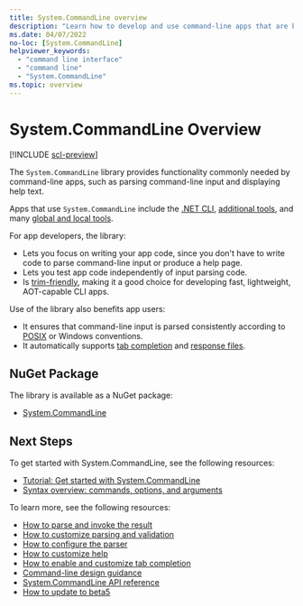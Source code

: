 ```yaml
---
title: System.CommandLine overview
description: "Learn how to develop and use command-line apps that are based on the System.CommandLine library."
ms.date: 04/07/2022
no-loc: [System.CommandLine]
helpviewer_keywords:
  - "command line interface"
  - "command line"
  - "System.CommandLine"
ms.topic: overview
---
```


# System.CommandLine Overview

[!INCLUDE [scl-preview](../../../includes/scl-preview.md)]

The `System.CommandLine` library provides functionality commonly needed by command-line apps, such as parsing command-line input and displaying help text.

Apps that use `System.CommandLine` include the [.NET CLI](../../core/tools/index.md), [additional tools](../../core/additional-tools/index.md), and many [global and local tools](../../core/tools/global-tools.md).

For app developers, the library:

- Lets you focus on writing your app code, since you don't have to write code to parse command-line input or produce a help page.
- Lets you test app code independently of input parsing code.
- Is [trim-friendly](../../core/deploying/trimming/trim-self-contained.md), making it a good choice for developing fast, lightweight, AOT-capable CLI apps.

Use of the library also benefits app users:

- It ensures that command-line input is parsed consistently according to [POSIX](https://en.wikipedia.org/wiki/POSIX) or Windows conventions.
- It automatically supports [tab completion](tab-completion.md) and [response files](syntax.md#response-files).

## NuGet Package

The library is available as a NuGet package:

- [System.CommandLine](https://www.nuget.org/packages/System.CommandLine)

## Next Steps

To get started with System.CommandLine, see the following resources:

- [Tutorial: Get started with System.CommandLine](get-started-tutorial.md)
- [Syntax overview: commands, options, and arguments](syntax.md)

To learn more, see the following resources:

- [How to parse and invoke the result](parse-and-invoke.md)
- [How to customize parsing and validation](parsing-and-validation.md)
- [How to configure the parser](command-line-configuration.md)
- [How to customize help](help.md)
- [How to enable and customize tab completion](tab-completion.md)
- [Command-line design guidance](design-guidance.md)
- [System.CommandLine API reference](xref:System.CommandLine)
- [How to update to beta5](beta5.md)
